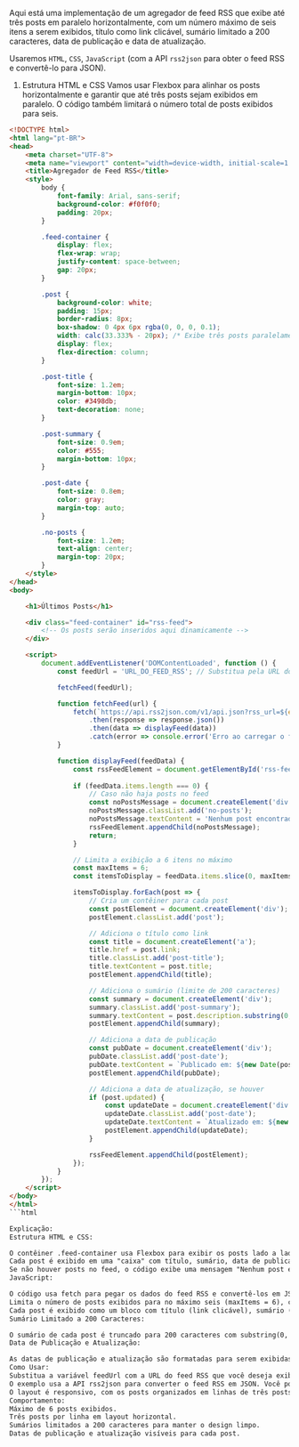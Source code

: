 Aqui está uma implementação de um agregador de feed RSS que exibe até três posts em paralelo horizontalmente, com um número máximo de seis itens a serem exibidos, título como link clicável, sumário limitado a 200 caracteres, data de publicação e data de atualização.

Usaremos `HTML`, `CSS`, `JavaScript` (com a API `rss2json` para obter o feed RSS e convertê-lo para JSON).

1. Estrutura HTML e CSS
Vamos usar Flexbox para alinhar os posts horizontalmente e garantir que até três posts sejam exibidos em paralelo. O código também limitará o número total de posts exibidos para seis.

```html
<!DOCTYPE html>
<html lang="pt-BR">
<head>
    <meta charset="UTF-8">
    <meta name="viewport" content="width=device-width, initial-scale=1.0">
    <title>Agregador de Feed RSS</title>
    <style>
        body {
            font-family: Arial, sans-serif;
            background-color: #f0f0f0;
            padding: 20px;
        }

        .feed-container {
            display: flex;
            flex-wrap: wrap;
            justify-content: space-between;
            gap: 20px;
        }

        .post {
            background-color: white;
            padding: 15px;
            border-radius: 8px;
            box-shadow: 0 4px 6px rgba(0, 0, 0, 0.1);
            width: calc(33.333% - 20px); /* Exibe três posts paralelamente */
            display: flex;
            flex-direction: column;
        }

        .post-title {
            font-size: 1.2em;
            margin-bottom: 10px;
            color: #3498db;
            text-decoration: none;
        }

        .post-summary {
            font-size: 0.9em;
            color: #555;
            margin-bottom: 10px;
        }

        .post-date {
            font-size: 0.8em;
            color: gray;
            margin-top: auto;
        }

        .no-posts {
            font-size: 1.2em;
            text-align: center;
            margin-top: 20px;
        }
    </style>
</head>
<body>

    <h1>Últimos Posts</h1>

    <div class="feed-container" id="rss-feed">
        <!-- Os posts serão inseridos aqui dinamicamente -->
    </div>

    <script>
        document.addEventListener('DOMContentLoaded', function () {
            const feedUrl = 'URL_DO_FEED_RSS'; // Substitua pela URL do feed RSS desejado

            fetchFeed(feedUrl);

            function fetchFeed(url) {
                fetch(`https://api.rss2json.com/v1/api.json?rss_url=${encodeURIComponent(url)}`)
                    .then(response => response.json())
                    .then(data => displayFeed(data))
                    .catch(error => console.error('Erro ao carregar o feed:', error));
            }

            function displayFeed(feedData) {
                const rssFeedElement = document.getElementById('rss-feed');
                
                if (feedData.items.length === 0) {
                    // Caso não haja posts no feed
                    const noPostsMessage = document.createElement('div');
                    noPostsMessage.classList.add('no-posts');
                    noPostsMessage.textContent = 'Nenhum post encontrado.';
                    rssFeedElement.appendChild(noPostsMessage);
                    return;
                }

                // Limita a exibição a 6 itens no máximo
                const maxItems = 6;
                const itemsToDisplay = feedData.items.slice(0, maxItems);

                itemsToDisplay.forEach(post => {
                    // Cria um contêiner para cada post
                    const postElement = document.createElement('div');
                    postElement.classList.add('post');

                    // Adiciona o título como link
                    const title = document.createElement('a');
                    title.href = post.link;
                    title.classList.add('post-title');
                    title.textContent = post.title;
                    postElement.appendChild(title);

                    // Adiciona o sumário (limite de 200 caracteres)
                    const summary = document.createElement('div');
                    summary.classList.add('post-summary');
                    summary.textContent = post.description.substring(0, 200) + (post.description.length > 200 ? '...' : '');
                    postElement.appendChild(summary);

                    // Adiciona a data de publicação
                    const pubDate = document.createElement('div');
                    pubDate.classList.add('post-date');
                    pubDate.textContent = `Publicado em: ${new Date(post.pubDate).toLocaleDateString()}`;
                    postElement.appendChild(pubDate);

                    // Adiciona a data de atualização, se houver
                    if (post.updated) {
                        const updateDate = document.createElement('div');
                        updateDate.classList.add('post-date');
                        updateDate.textContent = `Atualizado em: ${new Date(post.updated).toLocaleDateString()}`;
                        postElement.appendChild(updateDate);
                    }

                    rssFeedElement.appendChild(postElement);
                });
            }
        });
    </script>
</body>
</html>
```html

Explicação:
Estrutura HTML e CSS:

O contêiner .feed-container usa Flexbox para exibir os posts lado a lado. A propriedade width: calc(33.333% - 20px) no elemento .post garante que até três posts sejam exibidos em paralelo, com um espaçamento de 20px entre eles.
Cada post é exibido em uma "caixa" com título, sumário, data de publicação e, opcionalmente, data de atualização.
Se não houver posts no feed, o código exibe uma mensagem "Nenhum post encontrado".
JavaScript:

O código usa fetch para pegar os dados do feed RSS e convertê-los em JSON através da API rss2json.
Limita o número de posts exibidos para no máximo seis (maxItems = 6), cortando a lista de posts com slice(0, maxItems).
Cada post é exibido como um bloco com título (link clicável), sumário (até 200 caracteres), data de publicação, e data de atualização (se disponível).
Sumário Limitado a 200 Caracteres:

O sumário de cada post é truncado para 200 caracteres com substring(0, 200), e adiciona "..." se o sumário for maior que 200 caracteres.
Data de Publicação e Atualização:

As datas de publicação e atualização são formatadas para serem exibidas de forma legível, utilizando toLocaleDateString().
Como Usar:
Substitua a variável feedUrl com a URL do feed RSS que você deseja exibir.
O exemplo usa a API rss2json para converter o feed RSS em JSON. Você pode ajustar para usar um script local, caso queira processar o RSS diretamente.
O layout é responsivo, com os posts organizados em linhas de três posts lado a lado.
Comportamento:
Máximo de 6 posts exibidos.
Três posts por linha em layout horizontal.
Sumários limitados a 200 caracteres para manter o design limpo.
Datas de publicação e atualização visíveis para cada post.
